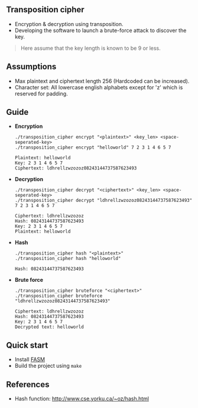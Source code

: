 ## Transposition cipher
- Encryption & decryption using transposition. 
- Developing the software to launch a brute-force attack to discover the key. 
> Here assume that the key length is known to be 9 or less.

## Assumptions
- Max plaintext and ciphertext length 256 (Hardcoded can be increased).
- Character set: All lowercase english alphabets except for 'z' which is reserved for padding.

## Guide
- __Encryption__
  ``` console
  ./transposition_cipher encrypt "<plaintext>" <key_len> <space-seperated-key>
  ./transposition_cipher encrypt "helloworld" 7 2 3 1 4 6 5 7
  
  Plaintext: helloworld
  Key: 2 3 1 4 6 5 7
  Ciphertext: ldhrellzwzozoz08243144737587623493
  ```
- __Decryption__
  ``` console
  ./transposition_cipher decrypt "<ciphertext>" <key_len> <space-seperated-key>
  ./transposition_cipher decrypt "ldhrellzwzozoz08243144737587623493" 7 2 3 1 4 6 5 7
  
  Ciphertext: ldhrellzwzozoz
  Hash: 08243144737587623493
  Key: 2 3 1 4 6 5 7
  Plaintext: helloworld
  ```
- __Hash__
  ``` console
  ./transposition_cipher hash "<plaintext>"
  ./transposition_cipher hash "helloworld"
  
  Hash: 08243144737587623493
  ```
- __Brute force__
  ``` console
  ./transposition_cipher bruteforce "<ciphertext>"
  ./transposition_cipher bruteforce "ldhrellzwzozoz08243144737587623493"
  
  Ciphertext: ldhrellzwzozoz
  Hash: 08243144737587623493
  Key: 2 3 1 4 6 5 7
  Decrypted text: helloworld
  ```

## Quick start
- Install [FASM](https://flatassembler.net/download.php)
- Build the project using `make`

## References
- Hash function: http://www.cse.yorku.ca/~oz/hash.html
